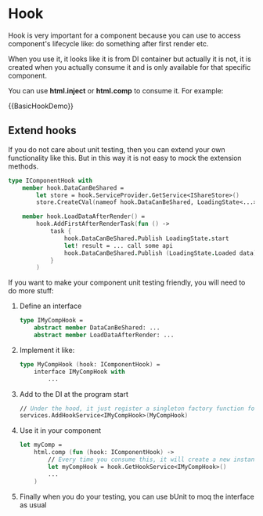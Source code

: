 # Hook

Hook is very important for a component because you can use to access component's lifecycle like: do something after first render etc.

When you use it, it looks like it is from DI container but actually it is not, it is created when you actually consume it and is only available for that specific component.

You can use **html.inject** or **html.comp** to consume it. For example:

{{BasicHookDemo}}


## Extend hooks

If you do not care about unit testing, then you can extend your own functionality like this. But in this way it is not easy to mock the extension methods.

```fsharp
type IComponentHook with
    member hook.DataCanBeShared =
        let store = hook.ServiceProvider.GetService<IShareStore>()
        store.CreateCVal(nameof hook.DataCanBeShared, LoadingState<...>.NotStartYet)

    member hook.LoadDataAfterRender() =
        hook.AddFirstAfterRenderTask(fun () ->
            task {
                hook.DataCanBeShared.Publish LoadingState.start
                let! result = ... call some api
                hook.DataCanBeShared.Publish (LoadingState.Loaded data)
            }
        )
```

If you want to make your component unit testing friendly, you will need to do more stuff:

1. Define an interface
    ```fsharp
    type IMyCompHook =
        abstract member DataCanBeShared: ...
        abstract member LoadDataAfterRender: ...
    ```

2. Implement it like:
    ```fsharp
    type MyCompHook (hook: IComponentHook) =
        interface IMyCompHook with
            ...
    ```

3. Add to the DI at the program start
    ```fsharp
    // Under the hood, it just register a singleton factory function for consumer to use
    services.AddHookService<IMyCompHook>(MyCompHook)
    ```

4. Use it in your component

    ```fsharp
    let myComp =
        html.comp (fun (hook: IComponentHook) ->
            // Every time you consume this, it will create a new instance for you
            let myCompHook = hook.GetHookService<IMyCompHook>()
            ...
        )
    ```

5. Finally when you do your testing, you can use bUnit to moq the interface as usual
